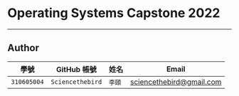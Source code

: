 # Operating Systems Capstone 2022
---
## Author

| 學號 | GitHub 帳號 | 姓名 | Email |
| --- | ----------- | --- | --- |
|`310605004`| `Sciencethebird` | `李頤` | sciencethebird@gmail.com |
